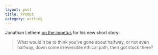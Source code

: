 ```yaml
---
layout: post
title: Prompt
category: writing
---
```


Jonathan Lethem [on the impetus](http://www.newyorker.com/online/blogs/books/2014/03/this-week-in-fiction-jonathan-lethem-1.html) for his new short story:

> What would it be to think you’ve gone about halfway, or not even halfway, down some irreversible ethical path, then got stuck there?